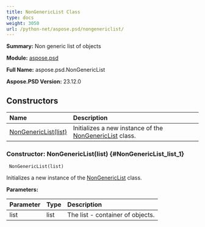 ```yaml
---
title: NonGenericList Class
type: docs
weight: 3050
url: /python-net/aspose.psd/nongenericlist/
---
```


**Summary:** Non generic list of objects

**Module:** [aspose.psd](/psd/python-net/aspose.psd/)

**Full Name:** aspose.psd.NonGenericList

**Aspose.PSD Version:** 23.12.0

## **Constructors**
| **Name** | **Description** |
| :- | :- |
| [NonGenericList(list)](#NonGenericList_list_1) | Initializes a new instance of the [NonGenericList](/psd/python-net/aspose.psd/nongenericlist/) class. |


### Constructor: NonGenericList(list) {#NonGenericList_list_1}


```
 NonGenericList(list) 
```

Initializes a new instance of the [NonGenericList](/psd/python-net/aspose.psd/nongenericlist/) class.

**Parameters:**

| Parameter | Type | Description |
| :- | :- | :- |
| list | list | The list - container of objects. |

